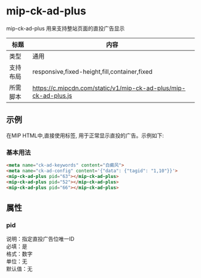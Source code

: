 # mip-ck-ad-plus

mip-ck-ad-plus 用来支持整站页面的直投广告显示

标题|内容
----|----
类型|通用
支持布局|responsive,fixed-height,fill,container,fixed
所需脚本|https://c.mipcdn.com/static/v1/mip-ck-ad-plus/mip-ck-ad-plus.js

## 示例
在MIP HTML中,直接使用标签, 用于正常显示直投的广告。示例如下:

### 基本用法
```html
<meta name="ck-ad-keywords" content="白癜风">
<meta name="ck-ad-config" content='{"data": {"tagid": "1,10"}}'>
<mip-ck-ad-plus pid="63"></mip-ck-ad-plus>
<mip-ck-ad-plus pid="52"></mip-ck-ad-plus>
<mip-ck-ad-plus pid="66"></mip-ck-ad-plus>
```

## 属性

### pid

说明：指定直投广告位唯一ID  
必填：是  
格式：数字  
单位：无  
默认值：无  
